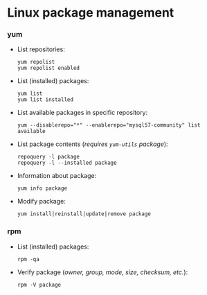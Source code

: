 # Linux package management

### yum
* List repositories:  
  ```
  yum repolist
  yum repolist enabled
  ```

* List (installed) packages:  
  ```
  yum list
  yum list installed
  ```

* List available packages in specific repository:  
  ```
  yum --disablerepo="*" --enablerepo="mysql57-community" list available
  ```

* List package contents (_requires `yum-utils` package_):
  ```
  repoquery -l package
  repoquery -l --installed package
  ```

* Information about package:
  ```
  yum info package
  ```

* Modify package:
  ```
  yum install|reinstall|update|remove package
  ```


### rpm
* List (installed) packages:  
  ```
  rpm -qa
  ```

* Verify package (_owner, group, mode, size, checksum, etc._):  
  ```
  rpm -V package
  ```
